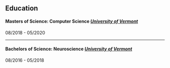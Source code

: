 ## Education

#### Masters of Science: Computer Science [_University of Vermont_](https://uvm.edu)

08/2018 - 05/2020

---

#### Bachelors of Science: Neuroscience [_University of Vermont_](https://uvm.edu)

08/2016 - 05/2018
